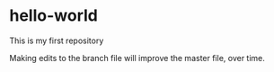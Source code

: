 # hello-world
This is my first repository

Making edits to the branch file will improve the master file, over time.
